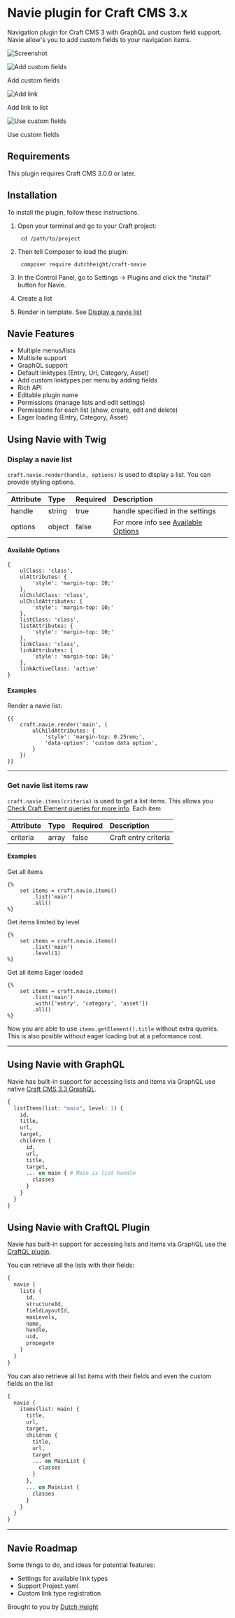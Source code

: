 # Navie plugin for Craft CMS 3.x

Navigation plugin for Craft CMS 3 with GraphQL and custom field support.
Navie allow's you to add custom fields to your navigation items.

![Screenshot](resources/img/plugin-logo.png)

![Add custom fields](resources/img/add-custom-fields.png)

Add custom fields


![Add link](resources/img/create-new-list-item.png)

Add link to list

![Use custom fields](resources/img/create-a-new-list-tem-custom-field.png)

Use custom fields

## Requirements

This plugin requires Craft CMS 3.0.0 or later.

## Installation

To install the plugin, follow these instructions.

1. Open your terminal and go to your Craft project:

        cd /path/to/project

2. Then tell Composer to load the plugin:

        composer require dutchheight/craft-navie

3. In the Control Panel, go to Settings → Plugins and click the “Install” button for Navie.

4. Create a list

5. Render in template. See [Display a navie list](#display-a-navie-list)

## Navie Features
- Multiple menus/lists
- Multisite support
- GraphQL support
- Default linktypes (Entry, Url, Category, Asset)
- Add custom linktypes per menu by adding fields
- Rich API
- Editable plugin name
- Permissions (manage lists and edit settings)
- Permissions for each list (show, create, edit and delete)
- Eager loading (Entry, Category, Asset)

## Using Navie with Twig

### Display a navie list
`craft.navie.render(handle, options)` is used to display a list. You can provide styling options.

| Attribute | Type | Required | Description |
|:----------|:-----|:---------|:------------|
|handle|string|true|handle specified in the settings|
|options|object|false|For more info see [Available Options](#available-options)|

#### Available Options
```twig
{
    ulClass: 'class',
    ulAttributes: {
        'style': 'margin-top: 10;'
    },
    ulChildClass: 'class',
    ulChildAttributes: {
        'style': 'margin-top: 10;'
    },
    listClass: 'class',
    listAttributes: {
        'style': 'margin-top: 10;'
    },
    linkClass: 'class',
    linkAttributes: {
        'style': 'margin-top: 10;'
    },
    linkActiveClass: 'active'
}

```

#### Examples
Render a navie list:
```twig
{{ 
    craft.navie.render('main', {
        ulChildAttributes: {
            'style': 'margin-top: 0.25rem;',
            'data-option': 'custom data option',
        }
    }) 
}}
```
---

### Get navie list items raw
`craft.navie.items(criteria)` is used to get a list items. This allows you  [Check Craft Element queries for more info](https://docs.craftcms.com/v3/dev/element-queries/). Each item 

| Attribute | Type | Required | Description |
|:----------|:-----|:---------|:------------|
|criteria|array|false|Craft entry criteria|


#### Examples
Get all items
```twig
{% 
    set items = craft.navie.items()
        .list('main')
        .all()
%}
```

Get items limited by level
```twig
{% 
    set items = craft.navie.items()
        .list('main')
        .level(1)
%}
```

Get all items Eager loaded
```twig
{%
    set items = craft.navie.items()
        .list('main')
        .with(['entry', 'category', 'asset'])
        .all() 
%}
```

Now you are able to use `items.getElement().title` without extra queries. This is also posible without eager loading but at a peformance cost.

---

## Using Navie with GraphQL
Navie has built-in support for accessing lists and items via GraphQL use native [Craft CMS 3.3 GraphQL](https://docs.craftcms.com/v3/graphql.html).
```graphql
{
  listItems(list: "main", level: 1) {
    id,
    title,
    url,
    target,
    children {
      id,
      url,
      title,
      target,
      ... on main { # Main is list handle
        classes
      }
    }
  }
}
```
## Using Navie with CraftQL Plugin
Navie has built-in support for accessing lists and items via GraphQL use the [CraftQL plugin](https://github.com/markhuot/craftql).

You can retrieve all the lists with their fields:

```graphql
{
  navie {
    lists {
      id,
      structureId,
      fieldLayoutId,
      maxLevels,
      name,
      handle,
      uid,
      propagate
    }
  }
}
```
You can also retrieve all list items with their fields and even the custom fields on the list
```graphql
{
  navie {
    items(list: main) {
      title,
      url,
      target,
      children {
        title,
        url,
        target
        ... on MainList {
          classes
        }
      },
      ... on MainList {
        classes
      }
    }
  }
}
```
---

## Navie Roadmap

Some things to do, and ideas for potential features:

* Settings for available link types
* Support Project.yaml
* Custom link type registration

Brought to you by [Dutch Height](https://www.dutchheight.com)

